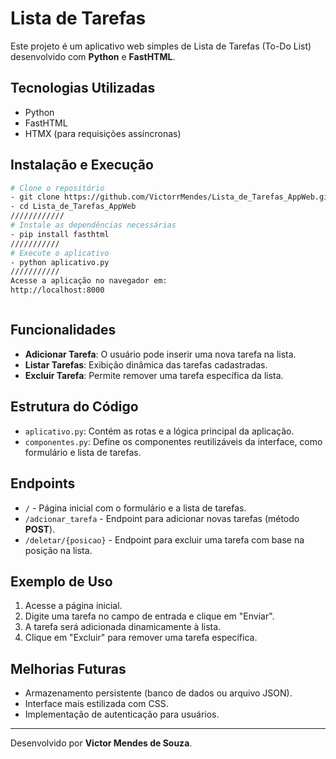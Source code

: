# Lista de Tarefas

Este projeto é um aplicativo web simples de Lista de Tarefas (To-Do List) desenvolvido com **Python** e **FastHTML**.

## Tecnologias Utilizadas
- Python
- FastHTML
- HTMX (para requisições assíncronas)

## Instalação e Execução

```sh
# Clone o repositório
- git clone https://github.com/VictorrMendes/Lista_de_Tarefas_AppWeb.git
- cd Lista_de_Tarefas_AppWeb
////////////
# Instale as dependências necessárias
- pip install fasthtml
///////////
# Execute o aplicativo
- python aplicativo.py
///////////
Acesse a aplicação no navegador em:
http://localhost:8000
```




```sh
```

## Funcionalidades

- **Adicionar Tarefa**: O usuário pode inserir uma nova tarefa na lista.
- **Listar Tarefas**: Exibição dinâmica das tarefas cadastradas.
- **Excluir Tarefa**: Permite remover uma tarefa específica da lista.

## Estrutura do Código

- `aplicativo.py`: Contém as rotas e a lógica principal da aplicação.
- `componentes.py`: Define os componentes reutilizáveis da interface, como formulário e lista de tarefas.

## Endpoints

- `/` - Página inicial com o formulário e a lista de tarefas.
- `/adcionar_tarefa` - Endpoint para adicionar novas tarefas (método **POST**).
- `/deletar/{posicao}` - Endpoint para excluir uma tarefa com base na posição na lista.

## Exemplo de Uso

1. Acesse a página inicial.
2. Digite uma tarefa no campo de entrada e clique em "Enviar".
3. A tarefa será adicionada dinamicamente à lista.
4. Clique em "Excluir" para remover uma tarefa específica.

## Melhorias Futuras
- Armazenamento persistente (banco de dados ou arquivo JSON).
- Interface mais estilizada com CSS.
- Implementação de autenticação para usuários.

---
Desenvolvido por **Victor Mendes de Souza**.

